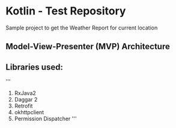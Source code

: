 
# Kotlin - Test Repository
 
Sample project to get the Weather Report for current location

## Model-View-Presenter (MVP) Architecture

## Libraries used:
'''
1. RxJava2
2. Daggar 2
3. Retrofit
4. okhttpclient
5. Permission Dispatcher
'''

